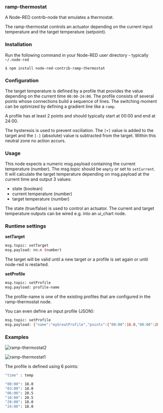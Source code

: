 ### ramp-thermostat
A Node-RED contrib-node that emulates a thermostat.

The ramp-thermostat controls an actuator depending on the current input temperature and the target temperature (setpoint).

### Installation

Run the following command in your Node-RED user directory - typically `~/.node-red`

    $ npm install node-red-contrib-ramp-thermostat

### Configuration

The target temperature is defined by a profile that provides the value depending on the current time `00:00-24:00`. The profile consists of several points whose connections build a sequence of lines. The switching moment can be optimized by defining a gradient line like a `ramp`.

A profile has at least 2 points and should typically start at 00:00 and end at 24:00.

The hysteresis is used to prevent osciliation. The `[+]` value is added to the target and the `[-]` (absolute) value is subtracted from the target. Within this neutral zone no action accurs.

### Usage

This node expects a numeric msg.payload containing the current temperature (number). The msg.topic should be `empty` or set to `setCurrent`. It will calculate the target temperature depending on msg.payload at the current time and output 3 values:

* state (boolean)
* current temperature (number)
* target temperature (number)

The state (true/false) is used to control an actuator. The current and target temperature outputs can be wired e.g. into an ui_chart node.

### Runtime settings

**setTarget**

```sh
msg.topic: setTarget
msg.payload: nn.n (number)
```

The target will be valid until a new target or a profile is set again or until node-red is restarted.

**setProfile**

```sh
msg.topic: setProfile
msg.payload: profile-name
```

The profile-name is one of the existing profiles that are configured in the ramp-thermostat node.

You can even define an input profile (JSON):

```sh
msg.topic: setProfile
msg.payload: {"name":"myGreatProfile","points":{"00:00":16.0,"08:00":20.0,"20:00":20.0,"24:00":16.0}}
```

### Examples

![ramp-thermostat2](https://cloud.githubusercontent.com/assets/5056710/19309043/eb5b9bea-9082-11e6-995b-fb254b7d71e5.jpeg)

![ramp-thermostat1](https://cloud.githubusercontent.com/assets/5056710/19308860/0f76f35e-9082-11e6-8fa8-c1014cd3f142.jpg)

The profile is defined using 6 points:

```sh
"time" : temp

"00:00": 18.0
"03:00": 18.0
"06:00": 20.5
"18:00": 20.5
"20:00": 18.0
"24:00": 18.0
```
